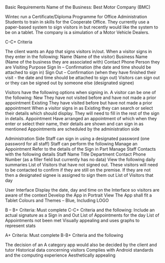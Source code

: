 Basic Requirements
Name of the Business: Best Motor Company (BMC)

Wintec run a Certificate/Diploma Programme for Office Administration Students to train in skills for the Cooperate Office.  They currently use a paper-based system to sign visitors in but recently would like the system to be on a tablet. The company is a simulation of a Motor Vehicle Dealers.

C-C+ Criteria

The client wants an App that signs visitors in/out.  When a visitor signs in they enter in the following:
Name (Name of the visitor)
Business Name (Name of the business they are associated with)
Contact Phone
Person they are Visiting
Purpose
Sign In – Confirmation (the date and time should be attached to sign in)
Sign Out – Confirmation (when they have finished their visit - the date and time should be attached to sign out)
Visitors can sign out or they can be signed out by someone else (designated signee)

Visitors have the following options when signing in.  A visitor can be one of the following:
New
They have not visited before and have not made a prior appointment
Existing
They have visited before but have not made a prior appointment
When a visitor signs in as Existing they can search or select their details which should display. They will need to fill in the rest of the sign in details.
Appointment
Have arranged an appointment of which when they enter or select their name, their details are shown and can sign in as mentioned
Appointments are scheduled by the administration side

Administration Side
Staff can sign in using a designated password (one password for all staff)
Staff can perform the following
Manage an Appointment
Refer to the details of the Sign in Part
Manage Staff Contacts with the following details
Staff Name
Title
Department
Contact Phone Number (as a filler field but currently has no data)
View the following daily summaries
List of Visitors that have not signed out.  These visitors will need to be contacted to confirm if they are still on the premise.  If they are not then a designated signee is assigned to sign them out
List of Visitors that day

User Interface
Display the date, day and time on the Interface so visitors are aware of the context
Develop the App in Portrait View
The App shall fit a Tablet
Colours and Themes – Blue, Including LOGO

B – B+ Criteria: Must complete C-C+ Criteria and the following:
Include an actual signature as a Sign in and Out
List of Appointments for the day
List of Appointments not been met
Visually appealing and uses graphs to represent stats

A+ Criteria: Must complete B-B+ Criteria and the following

The decision of an A category app would also be decided by the client and tutor 
Historical data concerning visitors
Complies with Android standards and the computing experience
Aesthetically appealing
